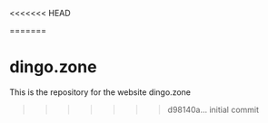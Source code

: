<<<<<<< HEAD

=======
# dingo.zone 

This is the repository for the website dingo.zone
>>>>>>> d98140a... initial commit
